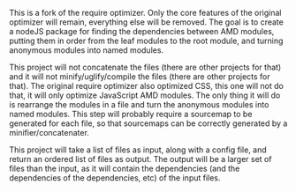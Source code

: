 This is a fork of the require optimizer. Only the core features of the original optimizer will remain, everything else will be removed. The goal is to create a nodeJS package for finding the dependencies between AMD modules, putting them in order from the leaf modules to the root module, and turning anonymous modules into named modules.

This project will not concatenate the files (there are other projects for that) and it will not minify/uglify/compile the files (there are other projects for that). The original require optimizer also optimized CSS, this one will not do that, it will only optimize JavaScript AMD modules. The only thing it will do is rearrange the modules in a file and turn the anonymous modules into named modules. This step will probably require a sourcemap to be generated for each file, so that sourcemaps can be correctly generated by a minifier/concatenater. 

This project will take a list of files as input, along with a config file, and return an ordered list of files as output. The output will be a larger set of files than the input, as it will contain the dependencies (and the dependencies of the dependencies, etc) of the input files. 